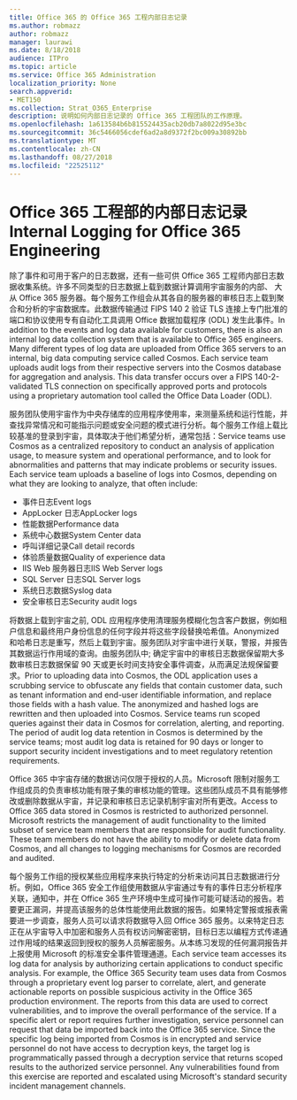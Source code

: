 ```yaml
---
title: Office 365 的 Office 365 工程内部日志记录
ms.author: robmazz
author: robmazz
manager: laurawi
ms.date: 8/18/2018
audience: ITPro
ms.topic: article
ms.service: Office 365 Administration
localization_priority: None
search.appverid:
- MET150
ms.collection: Strat_O365_Enterprise
description: 说明如何内部日志记录的 Office 365 工程团队的工作原理。
ms.openlocfilehash: 1a613584b6b815524435acb20db7a8022d95e3bc
ms.sourcegitcommit: 36c5466056cdef6ad2a8d9372f2bc009a30892bb
ms.translationtype: MT
ms.contentlocale: zh-CN
ms.lasthandoff: 08/27/2018
ms.locfileid: "22525112"
---
```

# <a name="internal-logging-for-office-365-engineering"></a><span data-ttu-id="ac4a9-103">Office 365 工程部的内部日志记录</span><span class="sxs-lookup"><span data-stu-id="ac4a9-103">Internal Logging for Office 365 Engineering</span></span>
<span data-ttu-id="ac4a9-p101">除了事件和可用于客户的日志数据，还有一些可供 Office 365 工程师内部日志数据收集系统。许多不同类型的日志数据上载到数据计算调用宇宙服务的内部、 大从 Office 365 服务器。每个服务工作组会从其各自的服务器的审核日志上载到聚合和分析的宇宙数据库。此数据传输通过 FIPS 140 2 验证 TLS 连接上专门批准的端口和协议使用专有自动化工具调用 Office 数据加载程序 (ODL) 发生此事件。</span><span class="sxs-lookup"><span data-stu-id="ac4a9-p101">In addition to the events and log data available for customers, there is also an internal log data collection system that is available to Office 365 engineers. Many different types of log data are uploaded from Office 365 servers to an internal, big data computing service called Cosmos. Each service team uploads audit logs from their respective servers into the Cosmos database for aggregation and analysis. This data transfer occurs over a FIPS 140-2-validated TLS connection on specifically approved ports and protocols using a proprietary automation tool called the Office Data Loader (ODL).</span></span>

<span data-ttu-id="ac4a9-p102">服务团队使用宇宙作为中央存储库的应用程序使用率，来测量系统和运行性能，并查找异常情况和可能指示问题或安全问题的模式进行分析。每个服务工作组上载比较基准的登录到宇宙，具体取决于他们希望分析，通常包括：</span><span class="sxs-lookup"><span data-stu-id="ac4a9-p102">Service teams use Cosmos as a centralized repository to conduct an analysis of application usage, to measure system and operational performance, and to look for abnormalities and patterns that may indicate problems or security issues. Each service team uploads a baseline of logs into Cosmos, depending on what they are looking to analyze, that often include:</span></span>
- <span data-ttu-id="ac4a9-110">事件日志</span><span class="sxs-lookup"><span data-stu-id="ac4a9-110">Event logs</span></span>
- <span data-ttu-id="ac4a9-111">AppLocker 日志</span><span class="sxs-lookup"><span data-stu-id="ac4a9-111">AppLocker logs</span></span>
- <span data-ttu-id="ac4a9-112">性能数据</span><span class="sxs-lookup"><span data-stu-id="ac4a9-112">Performance data</span></span>
- <span data-ttu-id="ac4a9-113">系统中心数据</span><span class="sxs-lookup"><span data-stu-id="ac4a9-113">System Center data</span></span>
- <span data-ttu-id="ac4a9-114">呼叫详细记录</span><span class="sxs-lookup"><span data-stu-id="ac4a9-114">Call detail records</span></span>
- <span data-ttu-id="ac4a9-115">体验质量数据</span><span class="sxs-lookup"><span data-stu-id="ac4a9-115">Quality of experience data</span></span>
- <span data-ttu-id="ac4a9-116">IIS Web 服务器日志</span><span class="sxs-lookup"><span data-stu-id="ac4a9-116">IIS Web Server logs</span></span>
- <span data-ttu-id="ac4a9-117">SQL Server 日志</span><span class="sxs-lookup"><span data-stu-id="ac4a9-117">SQL Server logs</span></span>
- <span data-ttu-id="ac4a9-118">系统日志数据</span><span class="sxs-lookup"><span data-stu-id="ac4a9-118">Syslog data</span></span>
- <span data-ttu-id="ac4a9-119">安全审核日志</span><span class="sxs-lookup"><span data-stu-id="ac4a9-119">Security audit logs</span></span>

<span data-ttu-id="ac4a9-p103">将数据上载到宇宙之前, ODL 应用程序使用清理服务模糊化包含客户数据，例如租户信息和最终用户身份信息的任何字段并将这些字段替换哈希值。Anonymized 和哈希日志是重写，然后上载到宇宙。服务团队对宇宙中进行关联，警报，并报告其数据运行作用域的查询。由服务团队中; 确定宇宙中的审核日志数据保留期大多数审核日志数据保留 90 天或更长时间支持安全事件调查，从而满足法规保留要求。</span><span class="sxs-lookup"><span data-stu-id="ac4a9-p103">Prior to uploading data into Cosmos, the ODL application uses a scrubbing service to obfuscate any fields that contain customer data, such as tenant information and end-user identifiable information, and replace those fields with a hash value. The anonymized and hashed logs are rewritten and then uploaded into Cosmos. Service teams run scoped queries against their data in Cosmos for correlation, alerting, and reporting. The period of audit log data retention in Cosmos is determined by the service teams; most audit log data is retained for 90 days or longer to support security incident investigations and to meet regulatory retention requirements.</span></span>

<span data-ttu-id="ac4a9-p104">Office 365 中宇宙存储的数据访问仅限于授权的人员。Microsoft 限制对服务工作组成员的负责审核功能有限子集的审核功能的管理。这些团队成员不具有能够修改或删除数据从宇宙，并记录和审核日志记录机制宇宙对所有更改。</span><span class="sxs-lookup"><span data-stu-id="ac4a9-p104">Access to Office 365 data stored in Cosmos is restricted to authorized personnel. Microsoft restricts the management of audit functionality to the limited subset of service team members that are responsible for audit functionality. These team members do not have the ability to modify or delete data from Cosmos, and all changes to logging mechanisms for Cosmos are recorded and audited.</span></span>

<span data-ttu-id="ac4a9-p105">每个服务工作组的授权某些应用程序来执行特定的分析来访问其日志数据进行分析。例如，Office 365 安全工作组使用数据从宇宙通过专有的事件日志分析程序关联，通知中，并在 Office 365 生产环境中生成可操作可能可疑活动的报告。若要更正漏洞，并提高该服务的总体性能使用此数据的报告。如果特定警报或报表需要进一步调查，服务人员可以请求将数据导入回 Office 365 服务。以来特定日志正在从宇宙导入中加密和服务人员有权访问解密密钥，目标日志以编程方式传递通过作用域的结果返回到授权的服务人员解密服务。从本练习发现的任何漏洞报告并上报使用 Microsoft 的标准安全事件管理通道。</span><span class="sxs-lookup"><span data-stu-id="ac4a9-p105">Each service team accesses its log data for analysis by authorizing certain applications to conduct specific analysis. For example, the Office 365 Security team uses data from Cosmos through a proprietary event log parser to correlate, alert, and generate actionable reports on possible suspicious activity in the Office 365 production environment. The reports from this data are used to correct vulnerabilities, and to improve the overall performance of the service. If a specific alert or report requires further investigation, service personnel can request that data be imported back into the Office 365 service. Since the specific log being imported from Cosmos is in encrypted and service personnel do not have access to decryption keys, the target log is programmatically passed through a decryption service that returns scoped results to the authorized service personnel. Any vulnerabilities found from this exercise are reported and escalated using Microsoft's standard security incident management channels.</span></span>
